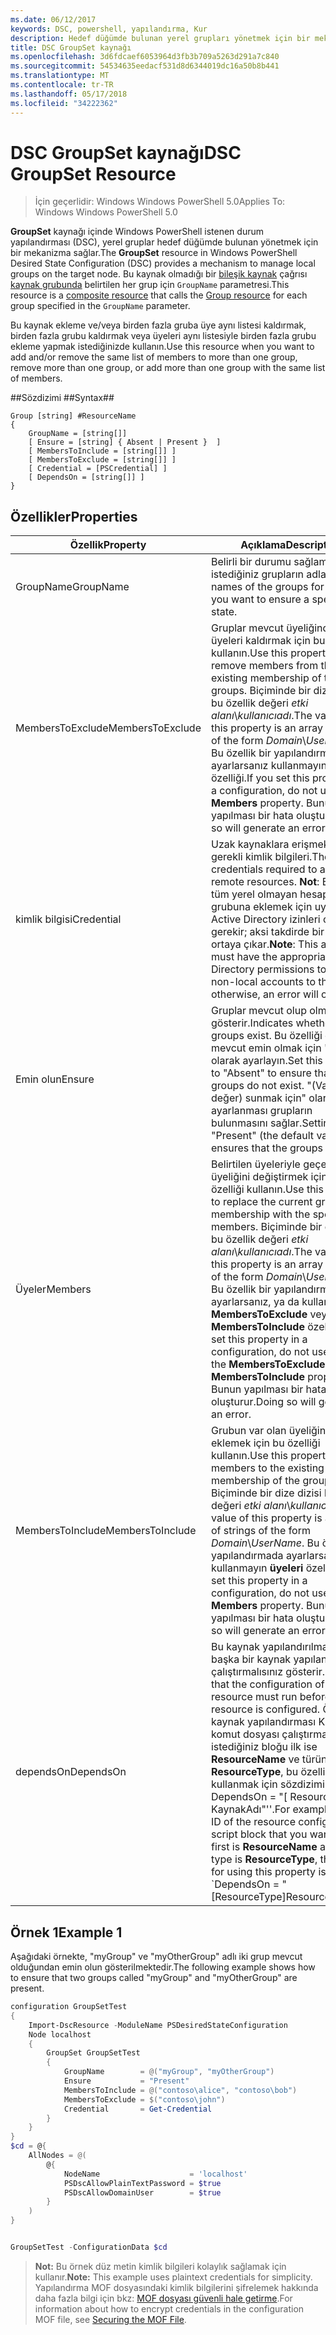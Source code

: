 ```yaml
---
ms.date: 06/12/2017
keywords: DSC, powershell, yapılandırma, Kur
description: Hedef düğümde bulunan yerel grupları yönetmek için bir mekanizma sağlar.
title: DSC GroupSet kaynağı
ms.openlocfilehash: 3d6fdcaef6053964d3fb3b709a5263d291a7c840
ms.sourcegitcommit: 54534635eedacf531d8d6344019dc16a50b8b441
ms.translationtype: MT
ms.contentlocale: tr-TR
ms.lasthandoff: 05/17/2018
ms.locfileid: "34222362"
---
```

# <a name="dsc-groupset-resource"></a><span data-ttu-id="b75b5-104">DSC GroupSet kaynağı</span><span class="sxs-lookup"><span data-stu-id="b75b5-104">DSC GroupSet Resource</span></span>

> <span data-ttu-id="b75b5-105">İçin geçerlidir: Windows Windows PowerShell 5.0</span><span class="sxs-lookup"><span data-stu-id="b75b5-105">Applies To: Windows Windows PowerShell 5.0</span></span>

<span data-ttu-id="b75b5-106">**GroupSet** kaynağı içinde Windows PowerShell istenen durum yapılandırması (DSC), yerel gruplar hedef düğümde bulunan yönetmek için bir mekanizma sağlar.</span><span class="sxs-lookup"><span data-stu-id="b75b5-106">The **GroupSet** resource in Windows PowerShell Desired State Configuration (DSC) provides a mechanism to manage local groups on the target node.</span></span> <span data-ttu-id="b75b5-107">Bu kaynak olmadığı bir [bileşik kaynak](authoringResourceComposite.md) çağrısı [kaynak grubunda](groupResource.md) belirtilen her grup için `GroupName` parametresi.</span><span class="sxs-lookup"><span data-stu-id="b75b5-107">This resource is a [composite resource](authoringResourceComposite.md) that calls the [Group resource](groupResource.md) for each group specified in the `GroupName` parameter.</span></span>

<span data-ttu-id="b75b5-108">Bu kaynak ekleme ve/veya birden fazla gruba üye aynı listesi kaldırmak, birden fazla grubu kaldırmak veya üyeleri aynı listesiyle birden fazla grubu ekleme yapmak istediğinizde kullanın.</span><span class="sxs-lookup"><span data-stu-id="b75b5-108">Use this resource when you want to add and/or remove the same list of members to more than one group, remove more than one group, or add more than one group with the same list of members.</span></span>

##<a name="syntax"></a><span data-ttu-id="b75b5-109">Sözdizimi ##</span><span class="sxs-lookup"><span data-stu-id="b75b5-109">Syntax##</span></span>
```
Group [string] #ResourceName
{
    GroupName = [string[]]
    [ Ensure = [string] { Absent | Present }  ]
    [ MembersToInclude = [string[]] ]
    [ MembersToExclude = [string[]] ]
    [ Credential = [PSCredential] ]
    [ DependsOn = [string[]] ]
}
```

## <a name="properties"></a><span data-ttu-id="b75b5-110">Özellikler</span><span class="sxs-lookup"><span data-stu-id="b75b5-110">Properties</span></span>

|  <span data-ttu-id="b75b5-111">Özellik</span><span class="sxs-lookup"><span data-stu-id="b75b5-111">Property</span></span>  |  <span data-ttu-id="b75b5-112">Açıklama</span><span class="sxs-lookup"><span data-stu-id="b75b5-112">Description</span></span>   |
|---|---|
| <span data-ttu-id="b75b5-113">GroupName</span><span class="sxs-lookup"><span data-stu-id="b75b5-113">GroupName</span></span>| <span data-ttu-id="b75b5-114">Belirli bir durumu sağlamak istediğiniz grupların adları.</span><span class="sxs-lookup"><span data-stu-id="b75b5-114">The names of the groups for which you want to ensure a specific state.</span></span>|
| <span data-ttu-id="b75b5-115">MembersToExclude</span><span class="sxs-lookup"><span data-stu-id="b75b5-115">MembersToExclude</span></span>| <span data-ttu-id="b75b5-116">Gruplar mevcut üyeliğinden üyeleri kaldırmak için bu özelliği kullanın.</span><span class="sxs-lookup"><span data-stu-id="b75b5-116">Use this property to remove members from the existing membership of the groups.</span></span> <span data-ttu-id="b75b5-117">Biçiminde bir dize dizisi bu özellik değeri *etki alanı*\\*kullanıcıadı*.</span><span class="sxs-lookup"><span data-stu-id="b75b5-117">The value of this property is an array of strings of the form *Domain*\\*UserName*.</span></span> <span data-ttu-id="b75b5-118">Bu özellik bir yapılandırmada ayarlarsanız kullanmayın **üyeleri** özelliği.</span><span class="sxs-lookup"><span data-stu-id="b75b5-118">If you set this property in a configuration, do not use the **Members** property.</span></span> <span data-ttu-id="b75b5-119">Bunun yapılması bir hata oluşturur.</span><span class="sxs-lookup"><span data-stu-id="b75b5-119">Doing so will generate an error.</span></span>|
| <span data-ttu-id="b75b5-120">kimlik bilgisi</span><span class="sxs-lookup"><span data-stu-id="b75b5-120">Credential</span></span>| <span data-ttu-id="b75b5-121">Uzak kaynaklara erişmek için gerekli kimlik bilgileri.</span><span class="sxs-lookup"><span data-stu-id="b75b5-121">The credentials required to access remote resources.</span></span> <span data-ttu-id="b75b5-122">**Not**: Bu hesap tüm yerel olmayan hesapları grubuna eklemek için uygun Active Directory izinleri olması gerekir; aksi takdirde bir hata ortaya çıkar.</span><span class="sxs-lookup"><span data-stu-id="b75b5-122">**Note**: This account must have the appropriate Active Directory permissions to add all non-local accounts to the group; otherwise, an error will occur.</span></span>
| <span data-ttu-id="b75b5-123">Emin olun</span><span class="sxs-lookup"><span data-stu-id="b75b5-123">Ensure</span></span>| <span data-ttu-id="b75b5-124">Gruplar mevcut olup olmadığını gösterir.</span><span class="sxs-lookup"><span data-stu-id="b75b5-124">Indicates whether the groups exist.</span></span> <span data-ttu-id="b75b5-125">Bu özelliği grubu mevcut emin olmak için "yok" olarak ayarlayın.</span><span class="sxs-lookup"><span data-stu-id="b75b5-125">Set this property to "Absent" to ensure that the groups do not exist.</span></span> <span data-ttu-id="b75b5-126">"(Varsayılan değer) sunmak için" olarak ayarlanması grupların bulunmasını sağlar.</span><span class="sxs-lookup"><span data-stu-id="b75b5-126">Setting it to "Present" (the default value) ensures that the groups exist.</span></span>|
| <span data-ttu-id="b75b5-127">Üyeler</span><span class="sxs-lookup"><span data-stu-id="b75b5-127">Members</span></span>| <span data-ttu-id="b75b5-128">Belirtilen üyeleriyle geçerli grup üyeliğini değiştirmek için bu özelliği kullanın.</span><span class="sxs-lookup"><span data-stu-id="b75b5-128">Use this property to replace the current group membership with the specified members.</span></span> <span data-ttu-id="b75b5-129">Biçiminde bir dize dizisi bu özellik değeri *etki alanı*\\*kullanıcıadı*.</span><span class="sxs-lookup"><span data-stu-id="b75b5-129">The value of this property is an array of strings of the form *Domain*\\*UserName*.</span></span> <span data-ttu-id="b75b5-130">Bu özellik bir yapılandırmada ayarlarsanız, ya da kullanmayın **MembersToExclude** veya **MembersToInclude** özelliği.</span><span class="sxs-lookup"><span data-stu-id="b75b5-130">If you set this property in a configuration, do not use either the **MembersToExclude** or **MembersToInclude** property.</span></span> <span data-ttu-id="b75b5-131">Bunun yapılması bir hata oluşturur.</span><span class="sxs-lookup"><span data-stu-id="b75b5-131">Doing so will generate an error.</span></span>|
| <span data-ttu-id="b75b5-132">MembersToInclude</span><span class="sxs-lookup"><span data-stu-id="b75b5-132">MembersToInclude</span></span>| <span data-ttu-id="b75b5-133">Grubun var olan üyeliğini üye eklemek için bu özelliği kullanın.</span><span class="sxs-lookup"><span data-stu-id="b75b5-133">Use this property to add members to the existing membership of the group.</span></span> <span data-ttu-id="b75b5-134">Biçiminde bir dize dizisi bu özellik değeri *etki alanı*\\*kullanıcıadı*.</span><span class="sxs-lookup"><span data-stu-id="b75b5-134">The value of this property is an array of strings of the form *Domain*\\*UserName*.</span></span> <span data-ttu-id="b75b5-135">Bu özellik bir yapılandırmada ayarlarsanız kullanmayın **üyeleri** özelliği.</span><span class="sxs-lookup"><span data-stu-id="b75b5-135">If you set this property in a configuration, do not use the **Members** property.</span></span> <span data-ttu-id="b75b5-136">Bunun yapılması bir hata oluşturur.</span><span class="sxs-lookup"><span data-stu-id="b75b5-136">Doing so will generate an error.</span></span>|
| <span data-ttu-id="b75b5-137">dependsOn</span><span class="sxs-lookup"><span data-stu-id="b75b5-137">DependsOn</span></span> | <span data-ttu-id="b75b5-138">Bu kaynak yapılandırılmadan önce başka bir kaynak yapılandırmasını çalıştırmalısınız gösterir.</span><span class="sxs-lookup"><span data-stu-id="b75b5-138">Indicates that the configuration of another resource must run before this resource is configured.</span></span> <span data-ttu-id="b75b5-139">Örneğin, kaynak yapılandırması Kimliğini komut dosyası çalıştırmak istediğiniz bloğu ilk ise __ResourceName__ ve türünü __ResourceType__, bu özelliği kullanmak için sözdizimi ' DependsOn = "[ ResourceType] KaynakAdı"''.</span><span class="sxs-lookup"><span data-stu-id="b75b5-139">For example, if the ID of the resource configuration script block that you want to run first is __ResourceName__ and its type is __ResourceType__, the syntax for using this property is \`DependsOn = "[ResourceType]ResourceName"\`\`.</span></span>|

## <a name="example-1"></a><span data-ttu-id="b75b5-140">Örnek 1</span><span class="sxs-lookup"><span data-stu-id="b75b5-140">Example 1</span></span>

<span data-ttu-id="b75b5-141">Aşağıdaki örnekte, "myGroup" ve "myOtherGroup" adlı iki grup mevcut olduğundan emin olun gösterilmektedir.</span><span class="sxs-lookup"><span data-stu-id="b75b5-141">The following example shows how to ensure that two groups called "myGroup" and "myOtherGroup" are present.</span></span>

```powershell
configuration GroupSetTest
{
    Import-DscResource -ModuleName PSDesiredStateConfiguration
    Node localhost
    {
        GroupSet GroupSetTest
        {
            GroupName        = @("myGroup", "myOtherGroup")
            Ensure           = "Present"
            MembersToInclude = @("contoso\alice", "contoso\bob")
            MembersToExclude = $("contoso\john")
            Credential       = Get-Credential
        }
    }
}
$cd = @{
    AllNodes = @(
        @{
            NodeName                    = 'localhost'
            PSDscAllowPlainTextPassword = $true
            PSDscAllowDomainUser        = $true
        }
    )
}


GroupSetTest -ConfigurationData $cd
```

><span data-ttu-id="b75b5-142">**Not:** Bu örnek düz metin kimlik bilgileri kolaylık sağlamak için kullanır.</span><span class="sxs-lookup"><span data-stu-id="b75b5-142">**Note:** This example uses plaintext credentials for simplicity.</span></span> <span data-ttu-id="b75b5-143">Yapılandırma MOF dosyasındaki kimlik bilgilerini şifrelemek hakkında daha fazla bilgi için bkz: [MOF dosyası güvenli hale getirme](secureMOF.md).</span><span class="sxs-lookup"><span data-stu-id="b75b5-143">For information about how to encrypt credentials in the configuration MOF file, see [Securing the MOF File](secureMOF.md).</span></span>
